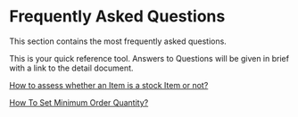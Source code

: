 # Frequently Asked Questions

This section contains the most frequently asked questions.

This is your quick reference tool. Answers to Questions will be given in brief with a link to the detail document.


[How to assess whether an Item is a stock Item or not?](/apps/erpnext/faq/stock/is-item-a-stock-item-or-no)

[How To Set Minimum Order Quantity?](/apps/erpnext/faq/stock/how-to-set-minimum-order-quantity)

